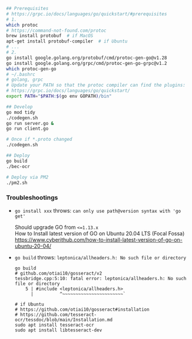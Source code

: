 ```sh
## Prerequisites
# https://grpc.io/docs/languages/go/quickstart/#prerequisites
# 1.
which protoc
# https://command-not-found.com/protoc
brew install protobuf  # if MacOS
apt-get install protobuf-compiler  # if Ubuntu
# ...
# 2.
go install google.golang.org/protobuf/cmd/protoc-gen-go@v1.28
go install google.golang.org/grpc/cmd/protoc-gen-go-grpc@v1.2
which protoc-gen-go 
# ~/.bashrc
# golang, grpc
# Update your PATH so that the protoc compiler can find the plugins:
# https://grpc.io/docs/languages/go/quickstart/
export PATH="$PATH:$(go env GOPATH)/bin"

## Develop
go mod tidy
./codegen.sh
go run server.go &
go run client.go

# Once if *.proto changed
./codegen.sh

## Deploy
go build
./bec-ocr

# Deploy via PM2
./pm2.sh
```

### Troubleshootings

- `go install xxx` throws: `can only use path@version syntax with 'go get'`

  Should upgrade GO from `<=1.13.x`<br>
  How to Install latest version of GO on Ubuntu 20.04 LTS (Focal Fossa)<br>
  <https://www.cyberithub.com/how-to-install-latest-version-of-go-on-ubuntu-20-04/>

- `go build` throws: `leptonica/allheaders.h: No such file or directory`

  ```plain
  go build
  # github.com/otiai10/gosseract/v2
  tessbridge.cpp:5:10: fatal error: leptonica/allheaders.h: No such file or directory
      5 | #include <leptonica/allheaders.h>
        |          ^~~~~~~~~~~~~~~~~~~~~~~~`

  # if Ubuntu
  # https://github.com/otiai10/gosseract#installation
  # https://github.com/tesseract-ocr/tessdoc/blob/main/Installation.md
  sudo apt install tesseract-ocr
  sudo apt install libtesseract-dev
  ```
